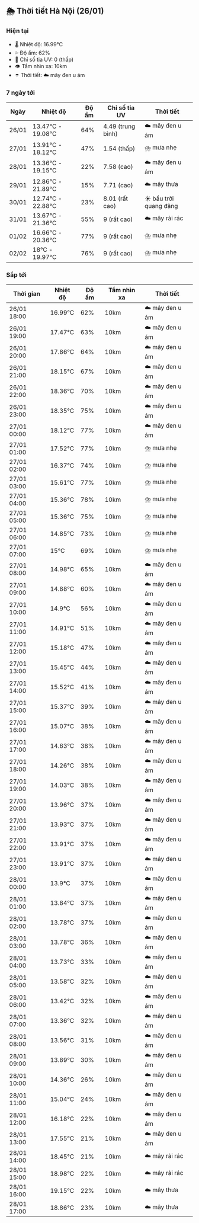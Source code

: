 ## 🌦️ Thời tiết Hà Nội (26/01)

### Hiện tại

- 🌡️ Nhiệt độ: 16.99℃
- 💦 Độ ẩm: 62%
- 🌟 Chỉ số tia UV: 0 (thấp)
- 👁️ Tầm nhìn xa: 10km
- ☂️ Thời tiết: ☁️ mây đen u ám

### 7 ngày tới

| Ngày | Nhiệt độ | Độ ẩm | Chỉ số tia UV | Thời tiết |
| --- | --- | --- | --- | --- |
| 26/01 | 13.47℃ - 19.08℃ | 64% | 4.49 (trung bình) | ☁️ mây đen u ám |
| 27/01 | 13.91℃ - 18.12℃ | 47% | 1.54 (thấp) | ⛈️ mưa nhẹ |
| 28/01 | 13.36℃ - 19.15℃ | 22% | 7.58 (cao) | ☁️ mây đen u ám |
| 29/01 | 12.86℃ - 21.89℃ | 15% | 7.71 (cao) | ☁️ mây thưa |
| 30/01 | 12.74℃ - 22.88℃ | 23% | 8.01 (rất cao) | ☀️ bầu trời quang đãng |
| 31/01 | 13.67℃ - 21.36℃ | 55% | 9 (rất cao) | ☁️ mây rải rác |
| 01/02 | 16.66℃ - 20.36℃ | 77% | 9 (rất cao) | ⛈️ mưa nhẹ |
| 02/02 | 18℃ - 19.97℃ | 76% | 9 (rất cao) | ⛈️ mưa nhẹ |

### Sắp tới

| Thời gian | Nhiệt độ | Độ ẩm | Tầm nhìn xa | Thời tiết |
| --- | --- | --- | --- | --- |
| 26/01 18:00 | 16.99℃ | 62% | 10km | ☁️ mây đen u ám |
| 26/01 19:00 | 17.47℃ | 63% | 10km | ☁️ mây đen u ám |
| 26/01 20:00 | 17.86℃ | 64% | 10km | ☁️ mây đen u ám |
| 26/01 21:00 | 18.15℃ | 67% | 10km | ☁️ mây đen u ám |
| 26/01 22:00 | 18.36℃ | 70% | 10km | ☁️ mây đen u ám |
| 26/01 23:00 | 18.35℃ | 75% | 10km | ☁️ mây đen u ám |
| 27/01 00:00 | 18.12℃ | 77% | 10km | ☁️ mây đen u ám |
| 27/01 01:00 | 17.52℃ | 77% | 10km | ⛈️ mưa nhẹ |
| 27/01 02:00 | 16.37℃ | 74% | 10km | ⛈️ mưa nhẹ |
| 27/01 03:00 | 15.61℃ | 77% | 10km | ⛈️ mưa nhẹ |
| 27/01 04:00 | 15.36℃ | 78% | 10km | ⛈️ mưa nhẹ |
| 27/01 05:00 | 15.36℃ | 75% | 10km | ⛈️ mưa nhẹ |
| 27/01 06:00 | 14.85℃ | 73% | 10km | ⛈️ mưa nhẹ |
| 27/01 07:00 | 15℃ | 69% | 10km | ⛈️ mưa nhẹ |
| 27/01 08:00 | 14.98℃ | 65% | 10km | ☁️ mây đen u ám |
| 27/01 09:00 | 14.88℃ | 60% | 10km | ☁️ mây đen u ám |
| 27/01 10:00 | 14.9℃ | 56% | 10km | ☁️ mây đen u ám |
| 27/01 11:00 | 14.91℃ | 51% | 10km | ☁️ mây đen u ám |
| 27/01 12:00 | 15.18℃ | 47% | 10km | ☁️ mây đen u ám |
| 27/01 13:00 | 15.45℃ | 44% | 10km | ☁️ mây đen u ám |
| 27/01 14:00 | 15.52℃ | 41% | 10km | ☁️ mây đen u ám |
| 27/01 15:00 | 15.37℃ | 39% | 10km | ☁️ mây đen u ám |
| 27/01 16:00 | 15.07℃ | 38% | 10km | ☁️ mây đen u ám |
| 27/01 17:00 | 14.63℃ | 38% | 10km | ☁️ mây đen u ám |
| 27/01 18:00 | 14.26℃ | 38% | 10km | ☁️ mây đen u ám |
| 27/01 19:00 | 14.03℃ | 38% | 10km | ☁️ mây đen u ám |
| 27/01 20:00 | 13.96℃ | 37% | 10km | ☁️ mây đen u ám |
| 27/01 21:00 | 13.93℃ | 37% | 10km | ☁️ mây đen u ám |
| 27/01 22:00 | 13.91℃ | 37% | 10km | ☁️ mây đen u ám |
| 27/01 23:00 | 13.91℃ | 37% | 10km | ☁️ mây đen u ám |
| 28/01 00:00 | 13.9℃ | 37% | 10km | ☁️ mây đen u ám |
| 28/01 01:00 | 13.84℃ | 37% | 10km | ☁️ mây đen u ám |
| 28/01 02:00 | 13.78℃ | 37% | 10km | ☁️ mây đen u ám |
| 28/01 03:00 | 13.78℃ | 36% | 10km | ☁️ mây đen u ám |
| 28/01 04:00 | 13.73℃ | 33% | 10km | ☁️ mây đen u ám |
| 28/01 05:00 | 13.58℃ | 32% | 10km | ☁️ mây đen u ám |
| 28/01 06:00 | 13.42℃ | 32% | 10km | ☁️ mây đen u ám |
| 28/01 07:00 | 13.36℃ | 32% | 10km | ☁️ mây đen u ám |
| 28/01 08:00 | 13.56℃ | 31% | 10km | ☁️ mây đen u ám |
| 28/01 09:00 | 13.89℃ | 30% | 10km | ☁️ mây đen u ám |
| 28/01 10:00 | 14.36℃ | 26% | 10km | ☁️ mây đen u ám |
| 28/01 11:00 | 15.04℃ | 24% | 10km | ☁️ mây đen u ám |
| 28/01 12:00 | 16.18℃ | 22% | 10km | ☁️ mây đen u ám |
| 28/01 13:00 | 17.55℃ | 21% | 10km | ☁️ mây đen u ám |
| 28/01 14:00 | 18.45℃ | 21% | 10km | ☁️ mây rải rác |
| 28/01 15:00 | 18.98℃ | 22% | 10km | ☁️ mây rải rác |
| 28/01 16:00 | 19.15℃ | 22% | 10km | ☁️ mây thưa |
| 28/01 17:00 | 18.86℃ | 23% | 10km | ☁️ mây thưa |
